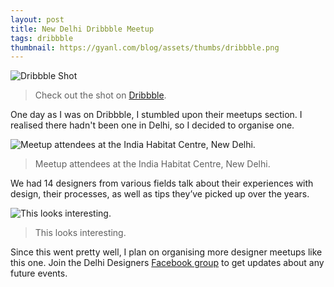 ```yaml
---
layout: post
title: New Delhi Dribbble Meetup
tags: dribbble
thumbnail: https://gyanl.com/blog/assets/thumbs/dribbble.png
---
```


![Dribbble Shot](https://gyanl.com/blog/assets/delhidribbble-meetup.png)
> Check out the shot on [Dribbble](https://dribbble.com/shots/2474738-Delhi-Dribbble-Meetup).

One day as I was on Dribbble, I stumbled upon their meetups section. I realised there hadn't been one in Delhi, so I decided to organise one.

![Meetup attendees at the India Habitat Centre, New Delhi.](https://gyanl.com/blog/assets/delhidribbble-1.jpg)
>Meetup attendees at the India Habitat Centre, New Delhi.

We had 14 designers from various fields talk about their experiences with design, their processes, as well as tips they’ve picked up over the years.

![This looks interesting.](https://gyanl.com/blog/assets/delhidribbble-2.jpg)
> This looks interesting.

Since this went pretty well, I plan on organising more designer meetups like this one. Join the Delhi Designers [Facebook group](https://www.facebook.com/groups/1532818907016936/) to get updates about any future events.
